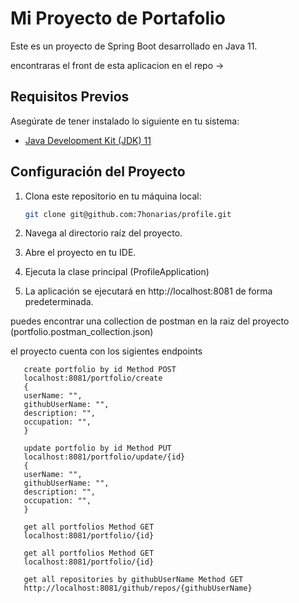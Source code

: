 # Mi Proyecto de Portafolio

Este es un proyecto de Spring Boot desarrollado en Java 11.

encontraras el front de esta aplicacion en el repo -> 

## Requisitos Previos

Asegúrate de tener instalado lo siguiente en tu sistema:

- [Java Development Kit (JDK) 11](https://www.oracle.com/java/technologies/javase-downloads.html)

## Configuración del Proyecto

1. Clona este repositorio en tu máquina local:

   ```bash
   git clone git@github.com:7honarias/profile.git
   ```
2. Navega al directorio raíz del proyecto.

3. Abre el proyecto en tu IDE.
4. Ejecuta la clase principal (ProfileApplication)
5. 
   La aplicación se ejecutará en http://localhost:8081 de forma predeterminada.

puedes encontrar una collection de postman en la raiz del proyecto (portfolio.postman_collection.json)

el proyecto cuenta con los sigientes endpoints

```
   create portfolio by id Method POST
   localhost:8081/portfolio/create
   {  
   userName: "",
   githubUserName: "",
   description: "",
   occupation: "",
   }
```
      
```
   update portfolio by id Method PUT
   localhost:8081/portfolio/update/{id}
   {  
   userName: "",
   githubUserName: "",
   description: "",
   occupation: "",
   }
```
      
```
   get all portfolios Method GET
   localhost:8081/portfolio/{id}

```
      
```
   get all portfolios Method GET
   localhost:8081/portfolio/{id}

```
      
```
   get all repositories by githubUserName Method GET
   http://localhost:8081/github/repos/{githubUserName}

```
      
      

